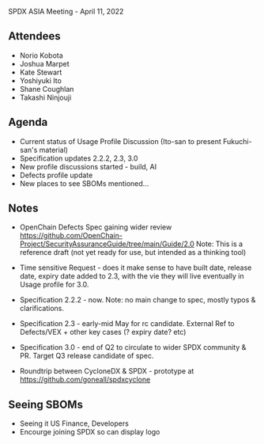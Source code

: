 SPDX ASIA Meeting -  April 11, 2022

## Attendees
* Norio Kobota
* Joshua Marpet
* Kate Stewart
* Yoshiyuki Ito
* Shane Coughlan
* Takashi Ninjouji

## Agenda
* Current status of Usage Profile Discussion (Ito-san to present Fukuchi-san's material)
* Specification updates 2.2.2, 2.3, 3.0
* New profile discussions started - build, AI
* Defects profile update
* New places to see SBOMs mentioned...

## Notes
*  OpenChain Defects Spec gaining wider review https://github.com/OpenChain-Project/SecurityAssuranceGuide/tree/main/Guide/2.0  Note: This is a reference draft (not yet ready for use, but intended as a thinking tool)

* Time sensitive Request - does it make sense to have built date,  release date,  expiry date added to 2.3, with the vie they will live eventually in Usage profile for 3.0.
* Specification 2.2.2 - now.    Note:  no main change to spec, mostly typos & clarifications.
* Specification 2.3 - early-mid May for rc candidate.   External Ref to Defects/VEX + other key cases (? expiry date? etc)
* Specification 3.0 - end of Q2 to circulate to wider SPDX community & PR.   Target Q3 release candidate of spec.

* Roundtrip between CycloneDX & SPDX - prototype at https://github.com/goneall/spdxcyclone

## Seeing SBOMs
*  Seeing it US Finance,  Developers
* Encourge joining SPDX so can display logo
